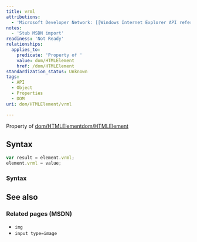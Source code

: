 ```yaml
---
title: vrml
attributions:
  - 'Microsoft Developer Network: [[Windows Internet Explorer API reference](http://msdn.microsoft.com/en-us/library/ie/hh828809%28v=vs.85%29.aspx) Article]'
notes:
  - 'Stub MSDN import'
readiness: 'Not Ready'
relationships:
  applies_to:
    predicate: 'Property of '
    value: dom/HTMLElement
    href: /dom/HTMLElement
standardization_status: Unknown
tags:
  - API
  - Object
  - Properties
  - DOM
uri: dom/HTMLElement/vrml

---
```

Property of [dom/HTMLElement](/dom/HTMLElement)[dom/HTMLElement](/dom/HTMLElement)

## Syntax

``` js
var result = element.vrml;
element.vrml = value;
```

### Syntax

## See also

### Related pages (MSDN)

-   `img`
-   `input type=image`
